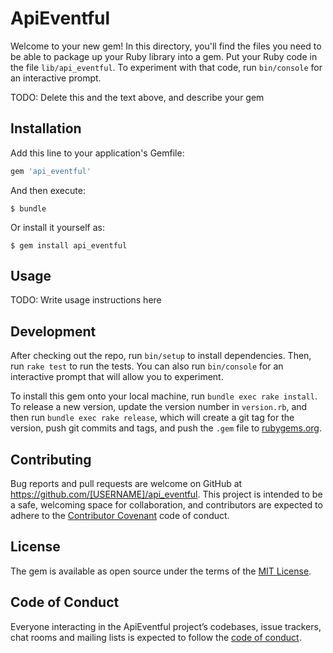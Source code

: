 # ApiEventful

Welcome to your new gem! In this directory, you'll find the files you need to be able to package up your Ruby library into a gem. Put your Ruby code in the file `lib/api_eventful`. To experiment with that code, run `bin/console` for an interactive prompt.

TODO: Delete this and the text above, and describe your gem

## Installation

Add this line to your application's Gemfile:

```ruby
gem 'api_eventful'
```

And then execute:

    $ bundle

Or install it yourself as:

    $ gem install api_eventful

## Usage

TODO: Write usage instructions here

## Development

After checking out the repo, run `bin/setup` to install dependencies. Then, run `rake test` to run the tests. You can also run `bin/console` for an interactive prompt that will allow you to experiment.

To install this gem onto your local machine, run `bundle exec rake install`. To release a new version, update the version number in `version.rb`, and then run `bundle exec rake release`, which will create a git tag for the version, push git commits and tags, and push the `.gem` file to [rubygems.org](https://rubygems.org).

## Contributing

Bug reports and pull requests are welcome on GitHub at https://github.com/[USERNAME]/api_eventful. This project is intended to be a safe, welcoming space for collaboration, and contributors are expected to adhere to the [Contributor Covenant](http://contributor-covenant.org) code of conduct.

## License

The gem is available as open source under the terms of the [MIT License](https://opensource.org/licenses/MIT).

## Code of Conduct

Everyone interacting in the ApiEventful project’s codebases, issue trackers, chat rooms and mailing lists is expected to follow the [code of conduct](https://github.com/[USERNAME]/api_eventful/blob/master/CODE_OF_CONDUCT.md).
